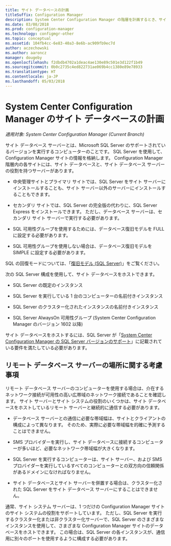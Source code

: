 ```yaml
---
title: サイト データベースの計画
titleSuffix: Configuration Manager
description: System Center Configuration Manager の階層を計画するとき、サイト データベースとサイト データベース サーバーの役割を考える必要があります。
ms.date: 03/08/2018
ms.prod: configuration-manager
ms.technology: configmgr-other
ms.topic: conceptual
ms.assetid: 104fb4cc-6e83-40a3-8e6b-ac909fb9ec7d
author: aczechowski
ms.author: aaroncz
manager: dougeby
ms.openlocfilehash: f2dbdb4702a1deac4ae130e89c501e3d122f1b49
ms.sourcegitcommit: 0b0c2735c4ed822731ae069b4cc1380e89e78933
ms.translationtype: HT
ms.contentlocale: ja-JP
ms.lasthandoff: 05/03/2018
---
```

# <a name="plan-for-the-site-database-for-system-center-configuration-manager"></a>System Center Configuration Manager のサイト データベースの計画

*適用対象: System Center Configuration Manager (Current Branch)*

サイト データベース サーバーとは、Microsoft SQL Server のサポートされているバージョンを実行するコンピューターのことです。 SQL Server を使用して、Configuration Manager サイトの情報を格納します。 Configuration Manager 階層内の各サイトには、サイト データベースと、サイト データベース サーバーの役割を持つサーバーがあります。  

-   中央管理サイトとプライマリ サイトでは、SQL Server をサイト サーバーにインストールすることも、サイト サーバー以外のサーバーにインストールすることもできます。  

-   セカンダリ サイトでは、SQL Server の完全版の代わりに、SQL Server Express をインストールできます。 ただし、データベース サーバーは、セカンダリ サイト サーバーで実行する必要があります。  

-  SQL 可用性グループを使用するためには、データベース復旧モデルを FULL に設定する必要があります。  

-  SQL 可用性グループを使用しない場合は、データベース復旧モデルを SIMPLE に設定する必要があります。  

SQL の回復モードについては、「[復旧モデル (SQL Server)](https://docs.microsoft.com/sql/relational-databases/backup-restore/recovery-models-sql-server)」をご覧ください。

次の SQL Server 構成を使用して、サイト データベースをホストできます。  

-   SQL Server の既定のインスタンス  

-   SQL Server を実行している 1 台のコンピューターの名前付きインスタンス  

-   SQL Server のクラスター化されたインスタンスの名前付きインスタンス  

-   SQL Server AlwaysOn 可用性グループ (System Center Configuration Manager のバージョン 1602 以降)


サイト データベースをホストするには、SQL Server が「[System Center Configuration Manager の SQL Server バージョンのサポート](../../../core/plan-design/configs/support-for-sql-server-versions.md)」に記載されている要件を満たしている必要があります。  



## <a name="remote-database-server-location-considerations"></a>リモート データベース サーバーの場所に関する考慮事項  

リモート データベース サーバーのコンピューターを使用する場合は、介在するネットワーク接続が可用性の高い広帯域のネットワーク接続であることを確認します。 サイト サーバーとサイト システムの役割のいくつかは、サイト データベースをホストしているリモート サーバーと継続的に通信する必要があります。

-   データベース サーバーとの通信に必要な帯域幅は、サイトとクライアントの構成によって異なります。 そのため、実際に必要な帯域幅を的確に予測することはできません。  

-   SMS プロバイダーを実行し、サイト データベースに接続するコンピューターが多いほど、必要なネットワーク帯域幅が大きくなります。  

-   SQL Server を実行するコンピューターは、サイト サーバー、および SMS プロバイダーを実行しているすべてのコンピューターとの双方向の信頼関係があるドメインになければなりません。  

-   サイト データベースとサイト サーバーを併置する場合は、クラスター化された SQL Server をサイト データベース サーバーにすることはできません。  


通常、サイト システム サーバーは、1 つだけの Configuration Manager サイトのサイト システムの役割をサポートしています。 ただし、SQL Server を実行するクラスター化または非クラスター化サーバーで、SQL Server のさまざまなインスタンスを使用して、さまざまな Configuration Manager サイトのデータベースをホストできます。 この場合は、SQL Server の各インスタンスが、通信用に別々のポートを使用するように構成する必要があります。  
